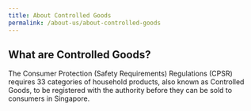 ```yaml
---
title: About Controlled Goods
permalink: /about-us/about-controlled-goods
---
```

## What are Controlled Goods?
The Consumer Protection (Safety Requirements) Regulations (CPSR) requires 33 categories of household products, also known as Controlled Goods, to be registered with the authority before they can be sold to consumers in Singapore.

